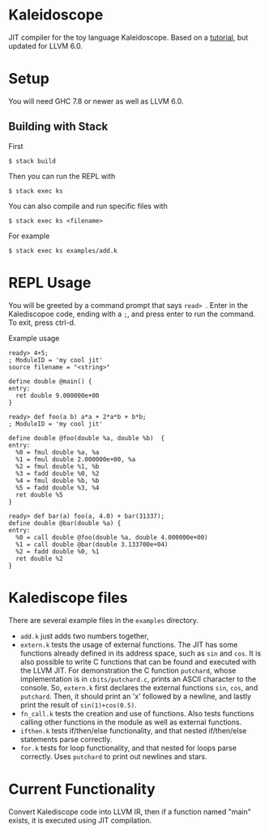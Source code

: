 # Kaleidoscope
JIT compiler for the toy language Kaleidoscope. Based on a [tutorial](http://www.stephendiehl.com/llvm/#chapter-1-introduction), but updated for LLVM 6.0.

# Setup
You will need GHC 7.8 or newer as well as LLVM 6.0.

## Building with Stack
First

```$ stack build```

Then you can run the REPL with

```$ stack exec ks```

You can also compile and run specific files with

```$ stack exec ks <filename>```

For example

```$ stack exec ks examples/add.k```

# REPL Usage
You will be greeted by a command prompt that says `read> `. Enter in the Kalediscopoe code, ending with a `;`, and press enter to run the command. To exit, press ctrl-d.

Example usage
```
ready> 4+5;
; ModuleID = 'my cool jit'
source filename = "<string>"

define double @main() {
entry:
  ret double 9.000000e+00
}

ready> def foo(a b) a*a + 2*a*b + b*b;
; ModuleID = 'my cool jit'

define double @foo(double %a, double %b)  {
entry:
  %0 = fmul double %a, %a
  %1 = fmul double 2.000000e+00, %a
  %2 = fmul double %1, %b
  %3 = fadd double %0, %2
  %4 = fmul double %b, %b
  %5 = fadd double %3, %4
  ret double %5
}

ready> def bar(a) foo(a, 4.0) + bar(31337);
define double @bar(double %a) {
entry:
  %0 = call double @foo(double %a, double 4.000000e+00)
  %1 = call double @bar(double 3.133700e+04)
  %2 = fadd double %0, %1
  ret double %2
}
```

# Kalediscope files
There are several example files in the `examples` directory. 
  - `add.k` just adds two numbers together, 
  - `extern.k` tests the usage of external functions. The JIT has some functions already defined in its address space, such as `sin` and `cos`. It is also possible to write C functions that can be found and executed with the LLVM JIT. For demonstration the C function `putchard`, whose implementation is in `cbits/putchard.c`, prints an ASCII character to the console. So, `extern.k` first declares the external functions `sin`, `cos`, and `putchard`. Then, it should print an 'x' followed by a newline, and lastly print the result of `sin(1)+cos(0.5)`.
  - `fn_call.k` tests the creation and use of functions. Also tests functions calling other functions in the module as well as external functions.
  - `ifthen.k` tests if/then/else functionality, and that nested if/then/else statements parse correctly.
  - `for.k` tests for loop functionality, and that nested for loops parse correctly. Uses `putchard` to print out newlines and stars.

# Current Functionality
Convert Kalediscope code into LLVM IR, then if a function named "main" exists, it is executed using JIT compilation.


